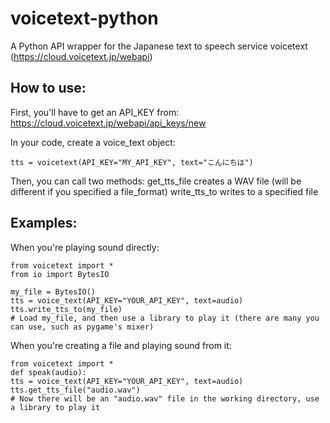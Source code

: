 # voicetext-python
A Python API wrapper for the Japanese text to speech service voicetext (https://cloud.voicetext.jp/webapi)

## How to use:

First, you'll have to get an API_KEY from: https://cloud.voicetext.jp/webapi/api_keys/new

In your code, create a voice_text object:
```
tts = voicetext(API_KEY="MY_API_KEY", text="こんにちは")
```

Then, you can call two methods:
get_tts_file creates a WAV file (will be different if you specified a file_format) 
write_tts_to writes to a specified file

## Examples:
When you're playing sound directly:
```
from voicetext import *
from io import BytesIO

my_file = BytesIO()
tts = voice_text(API_KEY="YOUR_API_KEY", text=audio)
tts.write_tts_to(my_file)
# Load my_file, and then use a library to play it (there are many you can use, such as pygame's mixer)
```
When you're creating a file and playing sound from it:
```
from voicetext import *
def speak(audio):
tts = voice_text(API_KEY="YOUR_API_KEY", text=audio)
tts.get_tts_file("audio.wav")
# Now there will be an "audio.wav" file in the working directory, use a library to play it
```
